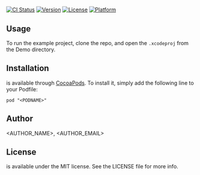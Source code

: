 # <PODNAME>

[![CI Status](http://img.shields.io/travis/<USERNAME>/<PODNAME>.svg?style=flat)](https://travis-ci.org/<USERNAME>/<PODNAME>)
[![Version](https://img.shields.io/cocoapods/v/<PODNAME>.svg?style=flat)](http://cocoadocs.org/docsets/<PODNAME>)
[![License](https://img.shields.io/cocoapods/l/<PODNAME>.svg?style=flat)](http://cocoadocs.org/docsets/<PODNAME>)
[![Platform](https://img.shields.io/cocoapods/p/<PODNAME>.svg?style=flat)](http://cocoadocs.org/docsets/<PODNAME>)

## Usage

To run the example project, clone the repo, and open the `.xcodeproj` from the Demo directory.

## Installation

**<PODNAME>** is available through [CocoaPods](http://cocoapods.org). To install
it, simply add the following line to your Podfile:

`pod "<PODNAME>"`

## Author

<AUTHOR_NAME>, <AUTHOR_EMAIL>

## License

**<PODNAME>** is available under the MIT license. See the LICENSE file for more info.
